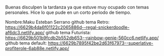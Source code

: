 Buenas disculpen la tardanza ya que estuve muy ocupado con temas personales.
Hice lo que pude en un corto periodo de tiempo.

Nombre:Maku Esteban Serrano
github tema Retro: https://6629b4da6f01122c2065886d--regal-snickerdoodle-af6dc3.netlify.app/
github tema Futurista: https://6629b501b9fcdb2b552db653--rainbow-genie-560cc6.netlify.app/
github tema default: https://6629b7895f42be2d63f67973--superlative-profiterole-6ab88e.netlify.app/
